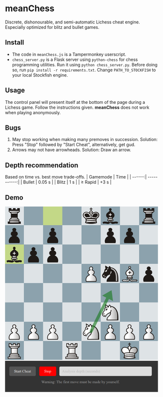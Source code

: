 # meanChess
Discrete, dishonourable, and semi-automatic Lichess cheat engine. Especially optimized for blitz and bullet games.

## Install
* The code in `meanChess.js` is a Tampermonkey userscript. 
* `chess_server.py` is a Flask server using `python-chess` for chess programming utilities. Run it using `python chess_server.py`. Before doing so, run `pip install -r requirements.txt`. Change `PATH_TO_STOCKFISH` to your local Stockfish engine.

## Usage
The control panel will present itself at the bottom of the page during a Lichess game. Follow the instructions given. <b>meanChess</b> does not work when playing anonymously.

## Bugs
1. May stop working when making many premoves in succession. Solution: Press "Stop" followed by "Start Cheat", alternatively, get gud.
2. Arrows may not have arrowheads. Solution: Draw an arrow.

## Depth recommendation
Based on time vs. best move trade-offs.
| Gamemode | Time |
| ------:| -----------:|
| Bullet       | 0.05 s |
| Blitz        | 1 s |
| $\geq$ Rapid | +3 s |

## Demo
![Lichess cheat demo](/demo/demo.png)
![Cheat control panel demo](/demo/cheat-console-demo.png)
